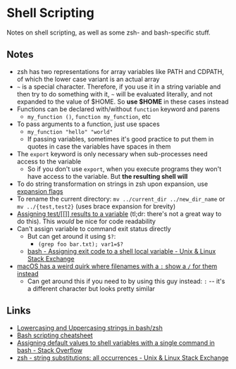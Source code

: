 # Shell Scripting

Notes on shell scripting, as well as some zsh- and bash-specific stuff.

## Notes

- zsh has two representations for array variables like PATH and CDPATH, of which the lower case variant is an actual array
- `~` is a special character. Therefore, if you use it in a string variable and then try to do something with it, `~` will be evaluated literally, and not expanded to the value of $HOME. So **use $HOME** in these cases instead
- Functions can be declared with/without `function` keyword and parens
  - `my_function ()`, `function my_function`, etc
- To pass arguments to a function, just use spaces
  - `my_function "hello" "world"`
  - If passing variables, sometimes it's good practice to put them in quotes in case the variables have spaces in them
- The `export` keyword is only necessary when sub-processes need access to the variable
  - So if you don't use `export`, when you execute programs they won't have access to the variable. But **the resulting shell will**
- To do string transformation on strings in zsh upon expansion, use [expansion flags](http://zsh.sourceforge.net/Doc/Release/Expansion.html#Parameter-Expansion-Flags)
- To rename the current directory: `mv ../current_dir ../new_dir_name` or `mv ../{test,test2}` \(uses brace expansion for brevity\)
- [Assigning test/[[]] results to a variable](https://stackoverflow.com/questions/24896433/assigning-the-result-of-test-to-a-variable) (tl;dr: there's not a great way to do this). This _would_ be nice for code readability
- Can't assign variable to command exit status directly
  - But can get around it using `$?`:
    - `(grep foo bar.txt); var1=$?`
  - [bash - Assigning exit code to a shell local variable - Unix & Linux Stack Exchange](https://unix.stackexchange.com/questions/207957/assigning-exit-code-to-a-shell-local-variable)
- [macOS has a weird quirk where filenames with a `:` show a `/` for them instead](https://stackoverflow.com/questions/13298434/colon-appears-as-forward-slash-when-creating-file-name)
  - Can get around this if you need to by using this guy instead: `꞉` -- it's a different character but looks pretty similar

## Links

- [Lowercasing and Uppercasing strings in bash/zsh](https://scriptingosx.com/2019/12/upper-or-lower-casing-strings-in-bash-and-zsh/)
- [Bash scripting cheatsheet](https://devhints.io/bash)
- [Assigning default values to shell variables with a single command in bash - Stack Overflow](https://stackoverflow.com/questions/2013547/assigning-default-values-to-shell-variables-with-a-single-command-in-bash)
- [zsh - string substitutions: all occurrences - Unix & Linux Stack Exchange](https://unix.stackexchange.com/questions/115438/string-substitutions-all-occurrences)
